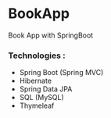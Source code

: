 # BookApp
Book App with SpringBoot


### Technologies : 
- Spring Boot (Spring MVC)
- Hibernate
- Spring Data JPA
- SQL (MySQL)
- Thymeleaf
